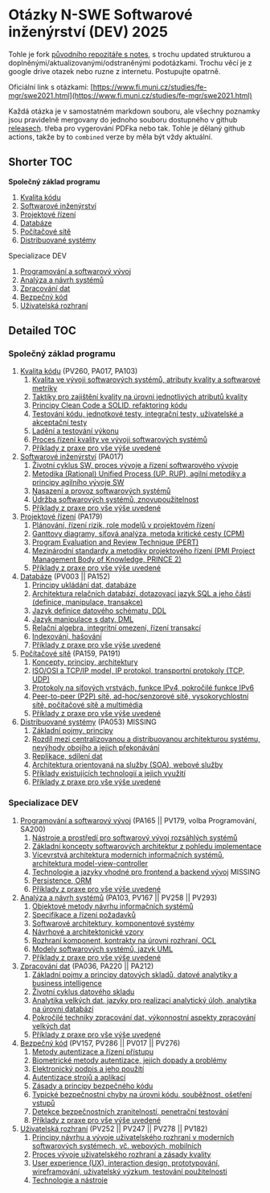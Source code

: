# Otázky N-SWE Softwarové inženýrství (DEV) 2025

Tohle je fork [původního repozitáře s notes](https://github.com/holubond/szmgr/tree/main), s trochu updated strukturou a doplněnými/aktualizovanými/odstraněnými podotázkami. Trochu věcí je z google drive otazek nebo ruzne z internetu. Postupujte opatrně.

Oficiální link s otázkami: [https://www.fi.muni.cz/studies/fe-mgr/swe2021.html](https://www.fi.muni.cz/studies/fe-mgr/swe2021.html)

Každá otázka je v samostatném markdown souboru, ale všechny poznamky jsou pravidelně mergovany do jednoho souboru dostupného v github [releasech](https://github.com/mikulash/szmgr_2025/releases). třeba pro vygerování PDFka nebo tak. Tohle je dělaný github actions, takže by to `combined` verze by měla být vždy aktuální.

## Shorter TOC
**Společný základ programu**
1. [Kvalita kódu](1_kvalita_kodu.md)
2. [Softwarové inženýrství](2_softwarove_inzenyrstvi.md)
3. [Projektové řízení](3_projektove_rizeni.md)
4. [Databáze](4_databaze.md)
5. [Počítačové sítě](5_pocitacove_site.md)
6. [Distribuované systémy](6_distribuovane_systemy.md)

Specializace DEV
1. [Programování a softwarový vývoj](dev_1_programovani_a_softwarovy_vyvoj.md)
2. [Analýza a návrh systémů](dev_2_analyza_a_navrh.md)
3. [Zpracování dat](dev_3_zpracovani_dat.md)
4. [Bezpečný kód](dev_4_bezpecny_kod.md)
5. [Uživatelská rozhraní](dev_5_uzivatelska_rozhrani.md)

## Detailed TOC

### **Společný základ programu**

1. [Kvalita kódu](1_kvalita_kodu.md) (PV260, PA017, PA103)
   1. [Kvalita ve vývoji softwarových systémů, atributy kvality a softwarové metriky](1_kvalita_kodu.md#kvalita-ve-vývoji-softwarových-systémů-atributy-kvality-a-softwarové-metriky-16)
   2. [Taktiky pro zajištění kvality na úrovni jednotlivých atributů kvality](1_kvalita_kodu.md#taktiky-pro-zajištění-kvality-na-úrovni-jednotlivých-atributů-kvality-26)
   3. [Principy Clean Code a SOLID, refaktoring kódu](1_kvalita_kodu.md#principy-clean-code-a-solid-refaktoring-kódu-36)
   4. [Testování kódu, jednotkové testy, integrační testy, uživatelské a akceptační testy](1_kvalita_kodu.md#testování-kódu-jednotkové-testy-integrační-testy-uživatelské-a-akceptační-testy-46)
   5. [Ladění a testování výkonu](1_kvalita_kodu.md#ladění-a-testování-výkonu-56)
   6. [Proces řízení kvality ve vývoji softwarových systémů](1_kvalita_kodu.md#proces-řízení-kvality-ve-vývoji-softwarových-systémů-66)
   7. [Příklady z praxe pro vše výše uvedené](1_kvalita_kodu.md#notes)
2. [Softwarové inženýrství](2_softwarove_inzenyrstvi.md) (PA017)
   1. [Životní cyklus SW, proces vývoje a řízení softwarového vývoje](2_softwarove_inzenyrstvi.md#životní-cyklus-sw-proces-vývoje-a-řízení-softwarového-vývoje-15)
   2. [Metodika (Rational) Unified Process (UP, RUP), agilní metodiky a principy agilního vývoje SW](2_softwarove_inzenyrstvi.md#metodika-rational-unified-process-up-rup-25)
   3. [Nasazení a provoz softwarových systémů](2_softwarove_inzenyrstvi.md#nasazení-a-provoz-softwarových-systémů-45)
   4. [Údržba softwarových systémů, znovupoužitelnost](2_softwarove_inzenyrstvi.md#údržba-softwarových-systémů-znovupoužitelnost-55)
   5. [Příklady z praxe pro vše výše uvedené](2_softwarove_inzenyrstvi.md#agilní-metodiky-a-principy-agilního-vývoje-sw-35)
3. [Projektové řízení](3_projektove_rizeni.md) (PA179)
   1. [Plánování, řízení rizik, role modelů v projektovém řízení](3_projektove_rizeni.md#plánování-18)
   2. [Ganttovy diagramy, síťová analýza, metoda kritické cesty (CPM)](3_projektove_rizeni.md#ganttovy-diagramy-48)
   3. [Program Evaluation and Review Technique (PERT)](3_projektove_rizeni.md#program-evaluation-and-review-technique-pert-78)
   4. [Mezinárodní standardy a metodiky projektového řízení (PMI Project Management Body of Knowledge, PRINCE 2)](3_projektove_rizeni.md#mezinárodní-standardy-a-metodiky-projektového-řízení-88)
   5. [Příklady z praxe pro vše výše uvedené](3_projektove_rizeni.md#notes)
4. [Databáze](4_databaze.md) (PV003 || PA152)
   1. [Principy ukládání dat, databáze](4_databaze.md#principy-ukládání-dat-databáze-17)
   2. [Architektura relačních databází, dotazovací jazyk SQL a jeho části (definice, manipulace, transakce)](4_databaze.md#architektura-relačních-databází-dotazovací-jazyk-sql-a-jeho-části-27)
   3. [Jazyk definice datového schématu, DDL](4_databaze.md#jazyk-definice-datového-schématu-ddl-37)
   4. [Jazyk manipulace s daty, DML](4_databaze.md#jazyk-manipulace-s-daty-dml-47)
   5. [Relační algebra, integritní omezení, řízení transakcí](4_databaze.md#relační-algebra-integritní-omezení-řízení-transakcí-57)
   6. [Indexování, hašování](4_databaze.md#indexování-hašování-67)
   7. [Příklady z praxe pro vše výše uvedené](4_databaze.md#příklady-z-praxe-pro-vše-výše-uvedené-77)
5. [Počítačové sítě](5_pocitacove_site.md) (PA159, PA191)
   1. [Koncepty, principy, architektury](5_pocitacove_site.md#koncepty-principy-architektury-15)
   2. [ISO/OSI a TCP/IP model, IP protokol, transportní protokoly (TCP, UDP)](5_pocitacove_site.md#isoosi-a-tcpip-model-ip-protokol-transportní-protokoly-25)
   3. [Protokoly na síťových vrstvách, funkce IPv4, pokročilé funkce IPv6](5_pocitacove_site.md#protokoly-na-síťových-vrstvách-funkce-ipv4-pokročilé-funkce-ipv6-35)
   4. [Peer-to-peer (P2P) sítě, ad-hoc/senzorové sítě, vysokorychlostní sítě, počítačové sítě a multimédia](5_pocitacove_site.md#peer-to-peer-sítě-ad-hocsenzorové-sítě-vysokorychlostní-sítě-počítačové-sítě-a-multimédia-45)
   5. [Příklady z praxe pro vše výše uvedené](5_pocitacove_site.md#příklady-z-praxe-pro-vše-výše-uvedené-55)
6. [Distribuované systémy](6_distribuovane_systemy.md) (PA053) MISSING
   1. [Základní pojmy, principy](6_distribuovane_systemy.md#základní-pojmy-principy-16)
   2. [Rozdíl mezi centralizovanou a distribuovanou architekturou systému, nevýhody obojího a jejich překonávání](6_distribuovane_systemy.md#rozdíl-mezi-centralizovanou-a-distribuovanou-architekturou-systému-nevýhody-obojího-a-jejich-překonávání-26)
   3. [Replikace, sdílení dat](6_distribuovane_systemy.md#replikace-sdílení-dat-36)
   4. [Architektura orientovaná na služby (SOA), webové služby](6_distribuovane_systemy.md#architektura-orientovaná-na-služby-soa-webové-služby-46)
   5. [Příklady existujících technologií a jejich využití](6_distribuovane_systemy.md#příklady-existujících-technologií-a-jejich-využití-56)
   6. [Příklady z praxe pro vše výše uvedené](6_distribuovane_systemy.md#příklady-z-praxe-pro-vše-výše-uvedené-66)

### **Specializace DEV**

1. [Programování a softwarový vývoj](dev_1_programovani_a_softwarovy_vyvoj.md) (PA165 || PV179, volba Programování, SA200)
   1. [Nástroje a prostředí pro softwarový vývoj rozsáhlých systémů](dev_1_programovani_a_softwarovy_vyvoj.md#nástroje-a-prostředí-pro-softwarový-vývoj-rozsáhlých-systémů-16)
   2. [Základní koncepty softwarových architektur z pohledu implementace](dev_1_programovani_a_softwarovy_vyvoj.md#základní-koncepty-softwarových-architektur-z-pohledu-implementace-26)
   3. [Vícevrstvá architektura moderních informačních systémů, architektura model-view-controller](dev_1_programovani_a_softwarovy_vyvoj.md#vícevrstvá-architektura-moderních-informačních-systémů-architektura-model-view-controller-36)
   4. [Technologie a jazyky vhodné pro frontend a backend vývoj](dev_1_programovani_a_softwarovy_vyvoj.md#technologie-a-jazyky-vhodné-pro-frontend-a-backend-vývoj-46) MISSING
   5. [Persistence, ORM](dev_1_programovani_a_softwarovy_vyvoj.md#persistence-orm-56)
   6. [Příklady z praxe pro vše výše uvedené](dev_1_programovani_a_softwarovy_vyvoj.md#příklady-z-praxe-pro-vše-výše-uvedené-66)
2. [Analýza a návrh systémů](dev_2_analyza_a_navrh.md) (PA103, PV167 || PV258 || PV293)
   1. [Objektové metody návrhu informačních systémů](dev_2_analyza_a_navrh.md#objektové-metody-návrhu-informačních-systémů-16)
   2. [Specifikace a řízení požadavků](dev_2_analyza_a_navrh.md#specifikace-a-řízení-požadavků-26)
   3. [Softwarové architektury, komponentové systémy](dev_2_analyza_a_navrh.md#softwarové-architektury-komponentové-systémy-36)
   4. [Návrhové a architektonické vzory](dev_2_analyza_a_navrh.md#návrhové-a-architektonické-vzory-46)
   5. [Rozhraní komponent, kontrakty na úrovni rozhraní, OCL](dev_2_analyza_a_navrh.md#rozhraní-komponent-kontrakty-na-úrovni-rozhraní-ocl-56)
   6. [Modely softwarových systémů, jazyk UML](dev_2_analyza_a_navrh.md#modely-softwarových-systémů-jazyk-uml-66)
   7. [Příklady z praxe pro vše výše uvedené](dev_2_analyza_a_navrh.md#notes)
3. [Zpracování dat](dev_3_zpracovani_dat.md) (PA036, PA220 || PA212)
   1. [Základní pojmy a principy datových skladů, datové analytiky a business intelligence](dev_3_zpracovani_dat.md#základní-pojmy-a-principy-datových-skladů-datové-analytiky-a-business-intelligence-15)
   2. [Životní cyklus datového skladu](dev_3_zpracovani_dat.md#životní-cyklus-datového-skladu-25)
   3. [Analytika velkých dat, jazyky pro realizaci analytický úloh, analytika na úrovni databází](dev_3_zpracovani_dat.md#analytika-velkých-dat-jazyky-pro-realizaci-analytických-úloh-analytika-na-úrovni-databází-35)
   4. [Pokročilé techniky zpracování dat, výkonnostní aspekty zpracování velkých dat](dev_3_zpracovani_dat.md#pokročilé-techniky-zpracování-dat-výkonnostní-aspekty-zpracování-velkých-dat-45)
   5. [Příklady z praxe pro vše výše uvedené](dev_3_zpracovani_dat.md#notes)
4. [Bezpečný kód](dev_4_bezpecny_kod.md) (PV157, PV286 || PV017 || PV276)
   1. [Metody autentizace a řízení přístupu](dev_4_bezpecny_kod.md#metody-autentizace-a-řízení-přístupu-17)
   2. [Biometrické metody autentizace, jejich dopady a problémy](dev_4_bezpecny_kod.md#biometrické-metody-autentizace-jejich-dopady-a-problémy-27)
   3. [Elektronický podpis a jeho použití](dev_4_bezpecny_kod.md#elektronický-podpis-a-jeho-použití-37)
   4. [Autentizace strojů a aplikací](dev_4_bezpecny_kod.md#autentizace-strojů-a-aplikací-47)
   5. [Zásady a principy bezpečného kódu](dev_4_bezpecny_kod.md#zásady-a-principy-bezpečného-kódu-57)
   6. [Typické bezpečnostní chyby na úrovni kódu, souběžnost, ošetření vstupů](dev_4_bezpecny_kod.md#typické-bezpečnostní-chyby-na-úrovni-kódu-souběžnost-ošetření-vstupů-67)
   7. [Detekce bezpečnostních zranitelností, penetrační testování](dev_4_bezpecny_kod.md#detekce-bezpečnostních-zranitelností-penetrační-testování-77)
   8. [Příklady z praxe pro vše výše uvedené](dev_4_bezpecny_kod.md#notes)
5. [Uživatelská rozhraní](dev_5_uzivatelska_rozhrani.md) (PV252 || PV247 || PV278 || PV182)
   1. [Principy návrhu a vývoje uživatelského rozhraní v moderních softwarových systémech, vč. webových, mobilních](dev_5_uzivatelska_rozhrani.md#principy-návrhu-a-vývoje-uživatelského-rozhraní-v-moderních-softwarových-systémech-vč-webových-mobilních-14)
   2. [Proces vývoje uživatelského rozhraní a zásady kvality](dev_5_uzivatelska_rozhrani.md#proces-vývoje-uživatelského-rozhraní-a-zásady-kvality-24)
   3. [User experience (UX), interaction design, prototypování, wireframování, uživatelský výzkum, testování použitelnosti](dev_5_uzivatelska_rozhrani.md#user-experience-ux-interaction-design-prototypování-wireframování-uživatelský-výzkum-testování-použitelnosti-34)
   4. [Technologie a nástroje](dev_5_uzivatelska_rozhrani.md#technologie-a-nástroje-44)
